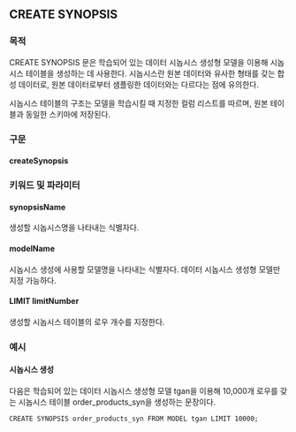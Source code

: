 ## CREATE SYNOPSIS

### 목적

CREATE SYNOPSIS 문은 학습되어 있는 데이터 시놉시스 생성형 모델을 이용해 시놉시스 테이블을 생성하는 데 사용한다. 시놉시스란 원본 데이터와 유사한 형태를 갖는 합성 데이터로, 원본 데이터로부터 샘플링한 데이터와는 다르다는 점에 유의한다.

시놉시스 테이블의 구조는 모델을 학습시킬 때 지정한 컬럼 리스트를 따르며, 원본 테이블과 동일한 스키마에 저장된다.


### 구문

#### createSynopsis
<object type="image/svg+xml" data="./diagram/createSynopsis1.rrd.svg" class="object"></object>
<object type="image/svg+xml" data="./diagram/createSynopsis2.rrd.svg" class="object"></object>


### 키워드 및 파라미터

#### synopsisName

생성할 시놉시스명을 나타내는 식별자다.

#### modelName

시놉시스 생성에 사용할 모델명을 나타내는 식별자다. 데이터 시놉시스 생성형 모델만 지정 가능하다.

#### LIMIT limitNumber

생성할 시놉시스 테이블의 로우 개수를 지정한다.


### 예시

#### 시놉시스 생성

다음은 학습되어 있는 데이터 시놉시스 생성형 모델 tgan을 이용해 10,000개 로우를 갖는 시놉시스 테이블 order\_products\_syn을 생성하는 문장이다.
```console
CREATE SYNOPSIS order_products_syn FROM MODEL tgan LIMIT 10000;
```
